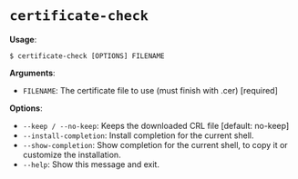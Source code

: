 # `certificate-check`

**Usage**:

```console
$ certificate-check [OPTIONS] FILENAME
```

**Arguments**:

* `FILENAME`: The certificate file to use (must finish with .cer)  [required]

**Options**:

* `--keep / --no-keep`: Keeps the downloaded CRL file  [default: no-keep]
* `--install-completion`: Install completion for the current shell.
* `--show-completion`: Show completion for the current shell, to copy it or customize the installation.
* `--help`: Show this message and exit.
